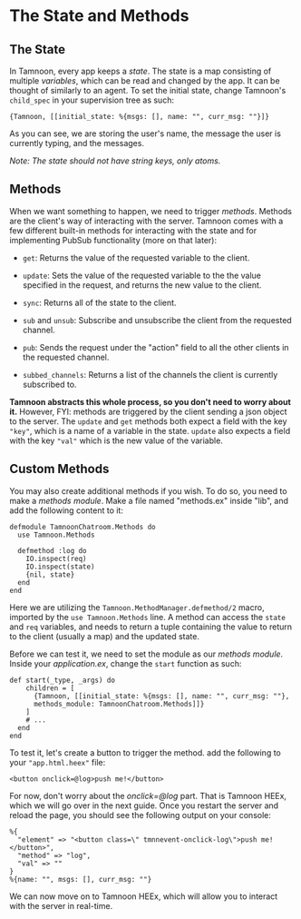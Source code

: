 # The State and Methods

## The State

In Tamnoon, every app keeps a _state_. The state is a map consisting of multiple _variables_, which can be read and changed by the app. It can be thought of similarly to an agent.
To set the initial state, change Tamnoon's `child_spec` in your supervision tree as such:

```
{Tamnoon, [[initial_state: %{msgs: [], name: "", curr_msg: ""}]}
```

As you can see, we are storing the user's name, the message the user is currently typing, and the messages.

_Note: The state should not have string keys, only atoms._

## Methods

When we want something to happen, we need to trigger _methods_. Methods are the client's way of interacting with the server. Tamnoon comes with a few different built-in methods for interacting with the state and for implementing PubSub functionality (more on that later):

- `get`: Returns the value of the requested variable to the client.

- `update`: Sets the value of the requested variable to the the value specified in the request, and returns the new value to the client.

- `sync`: Returns all of the state to the client.

- `sub` and `unsub`: Subscribe and unsubscribe the client from the requested channel. 

- `pub`: Sends the request under the "action" field to all the other clients in the requested channel.

- `subbed_channels`: Returns a list of the channels the client is currently subscribed to.

**Tamnoon abstracts this whole process, so you don't need to worry about it.** However, FYI: methods are triggered by the client sending a json object to the server. The `update` and `get` methods both expect a field with the key `"key"`, which is a name of a variable in the state. `update` also expects a field with the key `"val"` which is the new value of the variable.

## Custom Methods

You may also create additional methods if you wish. To do so, you need to make a _methods module_. Make a file named "methods.ex" inside "lib", and add the following content to it:

```
defmodule TamnoonChatroom.Methods do
  use Tamnoon.Methods

  defmethod :log do
    IO.inspect(req)
    IO.inspect(state)
    {nil, state}
  end
end
```

Here we are utilizing the `Tamnoon.MethodManager.defmethod/2` macro, imported by the `use Tamnoon.Methods` line. A method can access the `state` and `req` variables, and needs to return a tuple containing the value to return to the client (usually a map) and the updated state.

Before we can test it, we need to set the module as our _methods module_. Inside your _application.ex_, change the `start` function as such:

```
def start(_type, _args) do
    children = [
      {Tamnoon, [[initial_state: %{msgs: [], name: "", curr_msg: ""},
      methods_module: TamnoonChatroom.Methods]]}
    ]
    # ...
  end
end
```

To test it, let's create a button to trigger the method. add the following to your `"app.html.heex"` file:

```
<button onclick=@log>push me!</button>
```

For now, don't worry about the _onclick=@log_ part. That is Tamnoon HEEx, which we will go over in the next guide. Once you restart the server and reload the page, you should see the following output on your console:

```
%{
  "element" => "<button class=\" tmnnevent-onclick-log\">push me!</button>",
  "method" => "log",
  "val" => ""
}
%{name: "", msgs: [], curr_msg: ""}
```

We can now move on to Tamnoon HEEx, which will allow you to interact with the server in real-time.